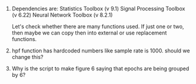 1. Dependencies are:
	Statistics Toolbox (v 9.1)
	Signal Processing Toolbox (v 6.22)
	Neural Network Toolbox (v 8.2.1)
	
	Let's check whether there are many functions used. If just one or two, then maybe we can copy then into external or use replacement functions. 

2. hpf function has hardcoded numbers like sample rate is 1000. should we change this?

7. Why is the script to make figure 6 saying that epochs are being grouped by 6?


